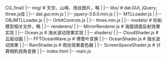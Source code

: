 CG_final/
|-- img/											# 天空、山峰、雨丝图片，略
|
|-- libs/											# dat.GUI, jQuery, three.js库
|   |-- dat.gui.min.js
|		|-- jquery-3.6.0.min.js
|		|-- MTLLoader.js
|		|-- OBJMTLLoader.js
|		|-- OrbitControls.js
|		|-- three.min.js
|
|-- models/										# 轮船模型相关文件，略
|
|-- renderers/
|		|-- MirrorRenderer.js			# 海面镜面反射效果实现
|		|-- Ocean.js							# 海水波动效果实现
|
|-- shaders/
|		|-- CloudShader.js				# 云层动画
|		|-- FFTOceanWave.js				# 傅里叶变换
|		|-- OceanShader.js				# 海水波动效果
|		|-- RainShader.js					# 雨丝效果着色器
|		|-- ScreenSpaceShader.js	# 计算相机视角变换
|
|-- index.html
|-- main.js